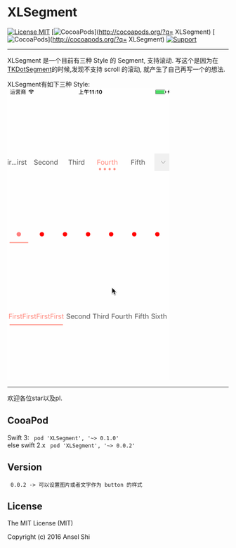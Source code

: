 # XLSegment
[![License MIT](https://img.shields.io/badge/license-MIT-green.svg?style=flat)](https://raw.githubusercontent.com/sfmDev/XLSegment/master/LICENSE)
[![CocoaPods](http://img.shields.io/cocoapods/v/XLSegment.svg?style=flat)](http://cocoapods.org/?q= XLSegment)
[![CocoaPods](http://img.shields.io/cocoapods/p/XLSegment.svg?style=flat)](http://cocoapods.org/?q= XLSegment)
[![Support](https://img.shields.io/badge/support-iOS%208%2B%20-blue.svg?style=flat)](https://www.apple.com/nl/ios/)

---

XLSegment 是一个目前有三种 Style 的 Segment, 支持滚动.
写这个是因为在[TKDotSegment](https://github.com/TBXark/TKDotSegment)的时候,发现不支持 scroll 的滚动, 就产生了自己再写一个的想法.


XLSegment有如下三种 Style:
<br>
![image](https://github.com/sfmDev/XLSegment/blob/master/XLSegmentGif.gif)   

---
欢迎各位star以及pl.

## CooaPod
   Swift 3: 
` pod 'XLSegment', '~> 0.1.0'`</br>
   else swift 2.x
` pod 'XLSegment', '~> 0.0.2'`


## Version

   ` 0.0.2 -> 可以设置图片或者文字作为 button 的样式`


## License
The MIT License (MIT)

Copyright (c) 2016 Ansel Shi
